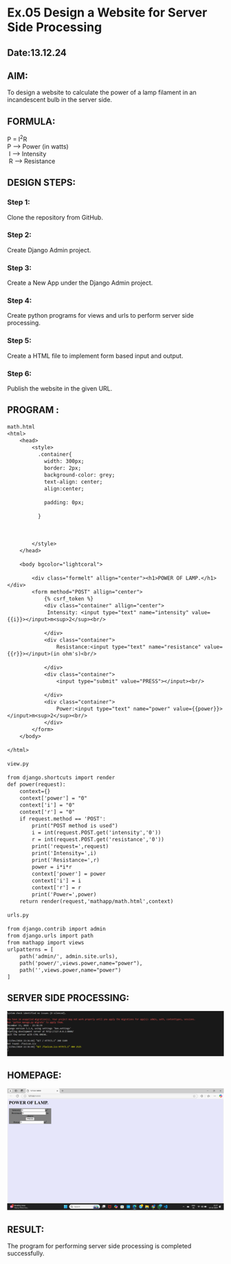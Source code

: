# Ex.05 Design a Website for Server Side Processing
## Date:13.12.24

## AIM:
 To design a website to calculate the power of a lamp filament in an incandescent bulb in the server side. 


## FORMULA:
P = I<sup>2</sup>R
<br> P --> Power (in watts)
<br> I --> Intensity
<br> R --> Resistance

## DESIGN STEPS:

### Step 1:
Clone the repository from GitHub.

### Step 2:
Create Django Admin project.

### Step 3:
Create a New App under the Django Admin project.

### Step 4:
Create python programs for views and urls to perform server side processing.

### Step 5:
Create a HTML file to implement form based input and output.

### Step 6:
Publish the website in the given URL.

## PROGRAM :
```
math.html
<html>
    <head>
        <style>
          .container{
            width: 300px;
            border: 2px;
            background-color: grey;
            text-align: center;
            align:center;
            
            padding: 0px;

          }
         
            

        </style>
    </head>
    
    <body bgcolor="lightcoral">
        
        <div class="formelt" allign="center"><h1>POWER OF LAMP.</h1> </div>
        <form method="POST" allign="center">
            {% csrf_token %}
            <div class="container" allign="center">
             Intensity: <input type="text" name="intensity" value={{i}}></input>m<sup>2</sup><br/>

            </div>
            <div class="container">
                Resistance:<input type="text" name="resistance" value={{r}}></input>(in ohm's)<br/>

            </div>
            <div class="container">
                <input type="submit" value="PRESS"></input><br/>

            </div>
            <div class="container">
                Power:<input type="text" name="power" value={{power}}></input>m<sup>2</sup><br/>            
            </div>
        </form>
    </body>
    
</html>

view.py

from django.shortcuts import render 
def power(request): 
    context={} 
    context['power'] = "0" 
    context['i'] = "0" 
    context['r'] = "0" 
    if request.method == 'POST': 
        print("POST method is used")
        i = int(request.POST.get('intensity','0'))
        r = int(request.POST.get('resistance','0'))
        print('request=',request) 
        print('Intensity=',i) 
        print('Resistance=',r) 
        power = i*i*r
        context['power'] = power
        context['i'] = i
        context['r'] = r
        print('Power=',power) 
    return render(request,'mathapp/math.html',context)

urls.py

from django.contrib import admin 
from django.urls import path 
from mathapp import views 
urlpatterns = [ 
    path('admin/', admin.site.urls), 
    path('power/',views.power,name="power"),
    path('',views.power,name="power")
]
```


## SERVER SIDE PROCESSING:
![alt text](<Screenshot 2024-12-13 223846.png>)

## HOMEPAGE:
![alt text](<Screenshot 2024-12-13 223713.png>)

## RESULT:
The program for performing server side processing is completed successfully.
